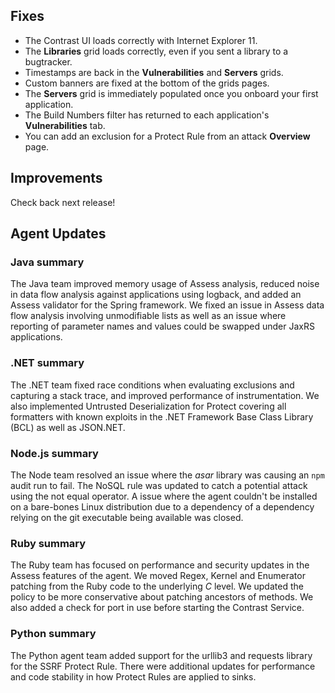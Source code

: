 <!--
title: "Contrast 3.6.1 - February 2019"
description: "Contrast 3.6.1 February 2019"
tags: "3.6.1 February Release Notes"
-->


## Fixes

* The Contrast UI loads correctly with Internet Explorer 11. 
* The **Libraries** grid loads correctly, even if you sent a library to a bugtracker.
* Timestamps are back in the **Vulnerabilities** and **Servers** grids.
* Custom banners are fixed at the bottom of the grids pages.
* The **Servers** grid is immediately populated once you onboard your first application.
* The Build Numbers filter has returned to each application's **Vulnerabilities** tab.
* You can add an exclusion for a Protect Rule from an attack **Overview** page.

## Improvements

Check back next release!

## Agent Updates

### Java summary 

The Java team improved memory usage of Assess analysis, reduced noise in data flow analysis against applications using logback, and added an Assess validator for the Spring framework. We fixed an issue in Assess data flow analysis involving unmodifiable lists as well as an issue where reporting of parameter names and values could be swapped under JaxRS applications. 

### .NET summary 

The .NET team fixed race conditions when evaluating exclusions and capturing a stack trace, and improved performance of instrumentation. We also implemented Untrusted Deserialization for Protect covering all formatters with known exploits in the .NET Framework Base Class Library (BCL) as well as JSON.NET.

### Node.js summary 

The Node team resolved an issue where the *asar* library was causing an `npm` audit run to fail. The NoSQL rule was updated to catch a potential attack using the not equal operator. A issue where the agent couldn't be installed on a bare-bones Linux distribution due to a dependency of a dependency relying on the git executable being available was closed.

### Ruby summary 

The Ruby team has focused on performance and security updates in the Assess features of the agent. We moved Regex, Kernel and Enumerator patching from the Ruby code to the underlying *C* level. We updated the policy to be more conservative about patching ancestors of methods. We also added a check for port in use before starting the Contrast Service.

### Python summary

The Python agent team added support for the urllib3 and requests library for the SSRF Protect Rule. There were additional updates for performance and code stability in how Protect Rules are applied to sinks.


